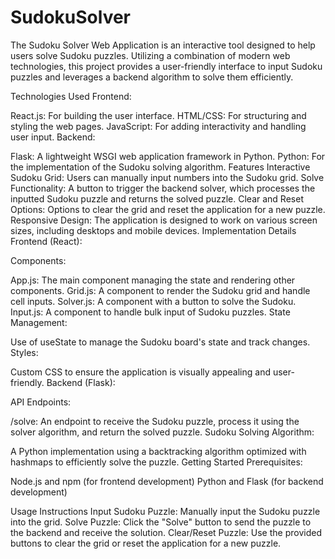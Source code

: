 # SudokuSolver
The Sudoku Solver Web Application is an interactive tool designed to help users solve Sudoku puzzles. Utilizing a combination of modern web technologies, this project provides a user-friendly interface to input Sudoku puzzles and leverages a backend algorithm to solve them efficiently.

Technologies Used
Frontend:

React.js: For building the user interface.
HTML/CSS: For structuring and styling the web pages.
JavaScript: For adding interactivity and handling user input.
Backend:

Flask: A lightweight WSGI web application framework in Python.
Python: For the implementation of the Sudoku solving algorithm.
Features
Interactive Sudoku Grid: Users can manually input numbers into the Sudoku grid.
Solve Functionality: A button to trigger the backend solver, which processes the inputted Sudoku puzzle and returns the solved puzzle.
Clear and Reset Options: Options to clear the grid and reset the application for a new puzzle.
Responsive Design: The application is designed to work on various screen sizes, including desktops and mobile devices.
Implementation Details
Frontend (React):

Components:

App.js: The main component managing the state and rendering other components.
Grid.js: A component to render the Sudoku grid and handle cell inputs.
Solver.js: A component with a button to solve the Sudoku.
Input.js: A component to handle bulk input of Sudoku puzzles.
State Management:

Use of useState to manage the Sudoku board's state and track changes.
Styles:

Custom CSS to ensure the application is visually appealing and user-friendly.
Backend (Flask):

API Endpoints:

/solve: An endpoint to receive the Sudoku puzzle, process it using the solver algorithm, and return the solved puzzle.
Sudoku Solving Algorithm:

A Python implementation using a backtracking algorithm optimized with hashmaps to efficiently solve the puzzle.
Getting Started
Prerequisites:

Node.js and npm (for frontend development)
Python and Flask (for backend development)

Usage Instructions
Input Sudoku Puzzle: Manually input the Sudoku puzzle into the grid.
Solve Puzzle: Click the "Solve" button to send the puzzle to the backend and receive the solution.
Clear/Reset Puzzle: Use the provided buttons to clear the grid or reset the application for a new puzzle.
